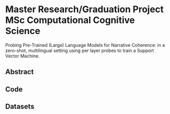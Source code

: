 # Master Research/Graduation Project MSc Computational Cognitive Science
Probing Pre-Trained (Large) Language Models for Narrative Coherence: in a zero-shot, multilingual setting using per layer probes to train a Support Vector Machine.

## Abstract

## Code

## Datasets
